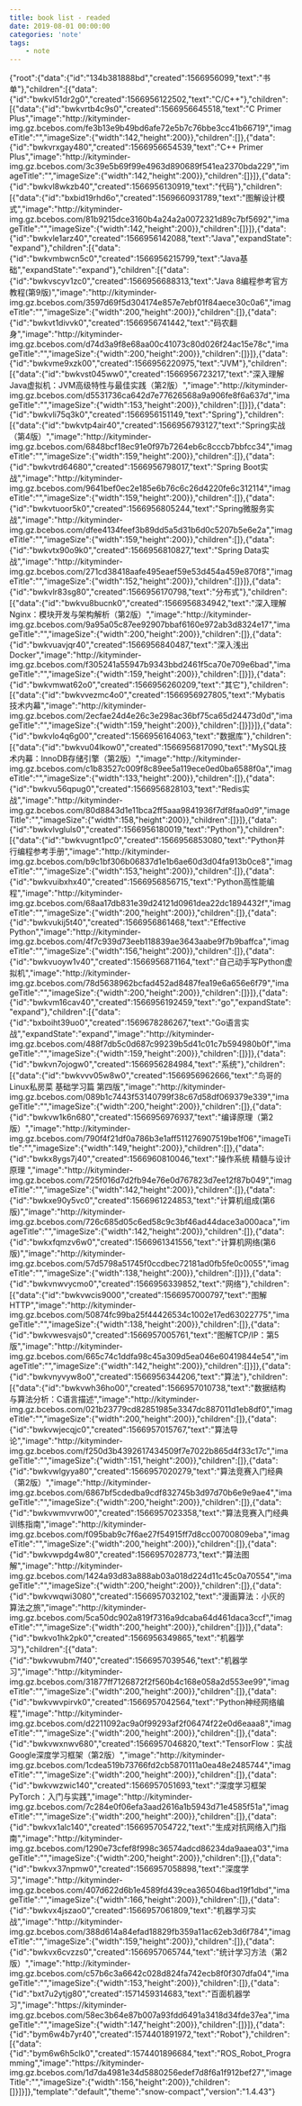 ```yaml
---
title: book list - readed
date: 2019-08-01 00:00:00
categories: 'note'
tags:
    - note
---
```


<div class="minder-view" minder-data-type="json" style="width:100%; height:10000px;">
{"root":{"data":{"id":"134b381888bd","created":1566956099,"text":"书单"},"children":[{"data":{"id":"bwkvl51dr2g0","created":1566956122502,"text":"C/C++"},"children":[{"data":{"id":"bwkvrtb4c9s0","created":1566956645518,"text":"C Primer Plus","image":"http://kityminder-img.gz.bcebos.com/fe3b13e9b49bd6afe72e5b7c76bbe3cc41b66719","imageTitle":"","imageSize":{"width":142,"height":200}},"children":[]},{"data":{"id":"bwkvrxgay480","created":1566956654539,"text":"C++ Primer Plus","image":"http://kityminder-img.gz.bcebos.com/3c39e5b69f99e4963d890689f541ea2370bda229","imageTitle":"","imageSize":{"width":142,"height":200}},"children":[]}]},{"data":{"id":"bwkvl8wkzb40","created":1566956130919,"text":"代码"},"children":[{"data":{"id":"bxbid19rhd6o","created":1569660931789,"text":"图解设计模式","image":"http://kityminder-img.gz.bcebos.com/81b9215dce3160b4a24a2a0072321d89c7bf5692","imageTitle":"","imageSize":{"width":142,"height":200}},"children":[]}]},{"data":{"id":"bwkvle1arz40","created":1566956142088,"text":"Java","expandState":"expand"},"children":[{"data":{"id":"bwkvmbwcn5c0","created":1566956215799,"text":"Java基础","expandState":"expand"},"children":[{"data":{"id":"bwkvscyv1zc0","created":1566956688313,"text":"Java 8编程参考官方教程(第9版)","image":"http://kityminder-img.gz.bcebos.com/3597d69f5d304174e857e7ebf01f84aece30c0a6","imageTitle":"","imageSize":{"width":200,"height":200}},"children":[]},{"data":{"id":"bwkvt1divvk0","created":1566956741442,"text":"码农翻身","image":"http://kityminder-img.gz.bcebos.com/d74d3a9f8e68aa00c41073c80d026f24ac15e78c","imageTitle":"","imageSize":{"width":200,"height":200}},"children":[]}]},{"data":{"id":"bwkvme9xzk00","created":1566956220975,"text":"JVM"},"children":[{"data":{"id":"bwkvst045ww0","created":1566956723217,"text":"深入理解Java虚拟机：JVM高级特性与最佳实践（第2版）","image":"http://kityminder-img.gz.bcebos.com/d5531736ca642d7e77626568a9a906fe8f6a637d","imageTitle":"","imageSize":{"width":153,"height":200}},"children":[]}]},{"data":{"id":"bwkvli75q3k0","created":1566956151149,"text":"Spring"},"children":[{"data":{"id":"bwkvtp4air40","created":1566956793127,"text":"Spring实战（第4版）","image":"http://kityminder-img.gz.bcebos.com/6848bcf18ec91e0f97b7264eb6c8cccb7bbfcc34","imageTitle":"","imageSize":{"width":159,"height":200}},"children":[]},{"data":{"id":"bwkvtrd64680","created":1566956798017,"text":"Spring Boot实战","image":"http://kityminder-img.gz.bcebos.com/9641bef0ec2e185e6b76c6c26d4220fe6c312114","imageTitle":"","imageSize":{"width":159,"height":200}},"children":[]},{"data":{"id":"bwkvtuoor5k0","created":1566956805244,"text":"Spring微服务实战","image":"http://kityminder-img.gz.bcebos.com/dfee4134feef3b89dd5a5d31b6d0c5207b5e6e2a","imageTitle":"","imageSize":{"width":159,"height":200}},"children":[]},{"data":{"id":"bwkvtx90o9k0","created":1566956810827,"text":"Spring Data实战","image":"http://kityminder-img.gz.bcebos.com/271cd38418aafe495eaef59e53d454a459e870f8","imageTitle":"","imageSize":{"width":152,"height":200}},"children":[]}]},{"data":{"id":"bwkvlr83sg80","created":1566956170798,"text":"分布式"},"children":[{"data":{"id":"bwkvu8bucnk0","created":1566956834942,"text":"深入理解Nginx：模块开发与架构解析（第2版）","image":"http://kityminder-img.gz.bcebos.com/9a95a05c87ee92907bbaf6160e972ab3d8324e17","imageTitle":"","imageSize":{"width":200,"height":200}},"children":[]},{"data":{"id":"bwkvuavjqr40","created":1566956840487,"text":"深入浅出Docker","image":"http://kityminder-img.gz.bcebos.com/f305241a55947b9343bbd2461f5ca70e709e6bad","imageTitle":"","imageSize":{"width":159,"height":200}},"children":[]}]},{"data":{"id":"bwkvmwat62o0","created":1566956260209,"text":"其它"},"children":[{"data":{"id":"bwkvvezmc4o0","created":1566956927805,"text":"Mybatis技术内幕","image":"http://kityminder-img.gz.bcebos.com/2ecfae24d4e26c3e298ac36bf75ca65d24473d0d","imageTitle":"","imageSize":{"width":159,"height":200}},"children":[]}]}]},{"data":{"id":"bwkvlo4q6g00","created":1566956164063,"text":"数据库"},"children":[{"data":{"id":"bwkvu04lkow0","created":1566956817090,"text":"MySQL技术内幕：InnoDB存储引擎（第2版）","image":"http://kityminder-img.gz.bcebos.com/c1b83527c009f8c89ee5a119ece0ed0ba6588f0a","imageTitle":"","imageSize":{"width":133,"height":200}},"children":[]},{"data":{"id":"bwkvu56qpug0","created":1566956828103,"text":"Redis实战","image":"http://kityminder-img.gz.bcebos.com/80d8843d1e11bca2ff5aaa9841936f7df8faa0d9","imageTitle":"","imageSize":{"width":158,"height":200}},"children":[]}]},{"data":{"id":"bwkvlvgluls0","created":1566956180019,"text":"Python"},"children":[{"data":{"id":"bwkvugnt1pc0","created":1566956853080,"text":"Python并行编程参考手册","image":"http://kityminder-img.gz.bcebos.com/b9c1bf306b06837d1e1b6ae60d3d04fa913b0ce8","imageTitle":"","imageSize":{"width":153,"height":200}},"children":[]},{"data":{"id":"bwkvuibxhx40","created":1566956856715,"text":"Python高性能编程","image":"http://kityminder-img.gz.bcebos.com/68aa17db831e39d24121d0961dea22dc1894432f","imageTitle":"","imageSize":{"width":200,"height":200}},"children":[]},{"data":{"id":"bwkvukij5t40","created":1566956861468,"text":"Effective Python","image":"http://kityminder-img.gz.bcebos.com/4f7c939d73eeb118839ae3643aabe9f7b9baffca","imageTitle":"","imageSize":{"width":156,"height":200}},"children":[]},{"data":{"id":"bwkvuoyw1v40","created":1566956871164,"text":"自己动手写Python虚拟机","image":"http://kityminder-img.gz.bcebos.com/78d5638962bcfad452ad8487fea19e6a656e6f79","imageTitle":"","imageSize":{"width":200,"height":200}},"children":[]}]},{"data":{"id":"bwkvm16cav40","created":1566956192459,"text":"go","expandState":"expand"},"children":[{"data":{"id":"bxboiht39uo0","created":1569678286267,"text":"Go语言实战","expandState":"expand","image":"http://kityminder-img.gz.bcebos.com/488f7db5c0d687c99239b5d41c01c7b594980b0f","imageTitle":"","imageSize":{"width":159,"height":200}},"children":[]}]},{"data":{"id":"bwkvn7ojogw0","created":1566956284984,"text":"系统"},"children":[{"data":{"id":"bwkvvv05w8w0","created":1566956962666,"text":"鸟哥的Linux私房菜 基础学习篇 第四版","image":"http://kityminder-img.gz.bcebos.com/089b1c7443f53140799f38c67d58df069379e339","imageTitle":"","imageSize":{"width":200,"height":200}},"children":[]},{"data":{"id":"bwkvw1k6n680","created":1566956976937,"text":"编译原理（第2版）","image":"http://kityminder-img.gz.bcebos.com/790f4f21df0a786b3e1aff511276907519be1f06","imageTitle":"","imageSize":{"width":149,"height":200}},"children":[]},{"data":{"id":"bwkx8ygs7j40","created":1566960810046,"text":"操作系统 精髓与设计原理 ","image":"http://kityminder-img.gz.bcebos.com/725f016d7d2fb94e76e0d767823d7ee12f87b049","imageTitle":"","imageSize":{"width":142,"height":200}},"children":[]},{"data":{"id":"bwkxe90y5vc0","created":1566961224853,"text":"计算机组成(第6版)","image":"http://kityminder-img.gz.bcebos.com/726c685d05c6ed58c9c3bf46ad44dace3a000aca","imageTitle":"","imageSize":{"width":142,"height":200}},"children":[]},{"data":{"id":"bwkxfqmzv6w0","created":1566961341556,"text":"计算机网络(第6版)","image":"http://kityminder-img.gz.bcebos.com/57d5798a51745f0ccdbec72181ad0fb5fe0c0055","imageTitle":"","imageSize":{"width":138,"height":200}},"children":[]}]},{"data":{"id":"bwkvnwvycmo0","created":1566956339852,"text":"网络"},"children":[{"data":{"id":"bwkvwcis9000","created":1566957000797,"text":"图解HTTP","image":"http://kityminder-img.gz.bcebos.com/50874fc99ba25f44426534c1002e17ed63022775","imageTitle":"","imageSize":{"width":138,"height":200}},"children":[]},{"data":{"id":"bwkvwesvajs0","created":1566957005761,"text":"图解TCP/IP：第5版","image":"http://kityminder-img.gz.bcebos.com/665c74c1ddfa98c45a309d5ea046e60419844e54","imageTitle":"","imageSize":{"width":142,"height":200}},"children":[]}]},{"data":{"id":"bwkvnyvyw8o0","created":1566956344206,"text":"算法"},"children":[{"data":{"id":"bwkvwh36ho00","created":1566957010738,"text":"数据结构与算法分析：C语言描述","image":"http://kityminder-img.gz.bcebos.com/021b23779cd82851985e3347dc887011d1eb8df0","imageTitle":"","imageSize":{"width":200,"height":200}},"children":[]},{"data":{"id":"bwkvwjecqjc0","created":1566957015767,"text":"算法导论","image":"http://kityminder-img.gz.bcebos.com/f250d3b4392617434509f7e7022b865d4f33c17c","imageTitle":"","imageSize":{"width":151,"height":200}},"children":[]},{"data":{"id":"bwkvwlgyya80","created":1566957020279,"text":"算法竞赛入门经典（第2版）","image":"http://kityminder-img.gz.bcebos.com/6867bf5cdedba9cdf832745b3d97d70b6e9e9ae4","imageTitle":"","imageSize":{"width":200,"height":200}},"children":[]},{"data":{"id":"bwkvwmvvrw00","created":1566957023358,"text":"算法竞赛入门经典 训练指南","image":"http://kityminder-img.gz.bcebos.com/f095bab9c7f6ae27f54915ff7d8cc00700809eba","imageTitle":"","imageSize":{"width":200,"height":200}},"children":[]},{"data":{"id":"bwkvwpdg4w80","created":1566957028773,"text":"算法图解","image":"http://kityminder-img.gz.bcebos.com/1424a93d83a888ab03a018d224d11c45c0a70554","imageTitle":"","imageSize":{"width":200,"height":200}},"children":[]},{"data":{"id":"bwkvwqwi3080","created":1566957032102,"text":"漫画算法：小灰的算法之旅","image":"http://kityminder-img.gz.bcebos.com/5ca50dc902a819f7316a9dcaba64d461daca3ccf","imageTitle":"","imageSize":{"width":200,"height":200}},"children":[]}]},{"data":{"id":"bwkvo1hk2pk0","created":1566956349865,"text":"机器学习"},"children":[{"data":{"id":"bwkvwubm7f40","created":1566957039546,"text":"机器学习","image":"http://kityminder-img.gz.bcebos.com/31877ff7126872f2f560b4c168e058a2d553ee99","imageTitle":"","imageSize":{"width":200,"height":200}},"children":[]},{"data":{"id":"bwkvwvpirvk0","created":1566957042564,"text":"Python神经网络编程","image":"http://kityminder-img.gz.bcebos.com/d2211092ac9a0f99293af2f06474f22e0d6eaaa8","imageTitle":"","imageSize":{"width":200,"height":200}},"children":[]},{"data":{"id":"bwkvwxnwv680","created":1566957046820,"text":"TensorFlow：实战Google深度学习框架（第2版）","image":"http://kityminder-img.gz.bcebos.com/1cdea519b73766fd2cb5870111a0ea48e2485744","imageTitle":"","imageSize":{"width":200,"height":200}},"children":[]},{"data":{"id":"bwkvwzwic140","created":1566957051693,"text":"深度学习框架PyTorch：入门与实践","image":"http://kityminder-img.gz.bcebos.com/7c284e0f06efa3aad2616a1b5943d71e4585f51a","imageTitle":"","imageSize":{"width":200,"height":200}},"children":[]},{"data":{"id":"bwkvx1alc140","created":1566957054722,"text":"生成对抗网络入门指南","image":"http://kityminder-img.gz.bcebos.com/1290e73cfef8f998c36574adcd86234da9aaea03","imageTitle":"","imageSize":{"width":200,"height":200}},"children":[]},{"data":{"id":"bwkvx37npmw0","created":1566957058898,"text":"深度学习","image":"http://kityminder-img.gz.bcebos.com/407d622d6b1e4589fd439cea365046bad19f1dbd","imageTitle":"","imageSize":{"width":166,"height":200}},"children":[]},{"data":{"id":"bwkvx4jszao0","created":1566957061809,"text":"机器学习实战","image":"http://kityminder-img.gz.bcebos.com/388d614a84efad18829fb359a11ac62eb3d6f784","imageTitle":"","imageSize":{"width":159,"height":200}},"children":[]},{"data":{"id":"bwkvx6cvzzs0","created":1566957065744,"text":"统计学习方法（第2版）","image":"http://kityminder-img.gz.bcebos.com/c57b6c3a6642c028d824fa742ecb8f0f307dfa04","imageTitle":"","imageSize":{"width":153,"height":200}},"children":[]},{"data":{"id":"bxt7u2ytjg80","created":1571459314683,"text":"百面机器学习","image":"https://kityminder-img.gz.bcebos.com/58ec3b64e87b007a93fdd6491a3418d34fde37ea","imageTitle":"","imageSize":{"width":147,"height":200}},"children":[]}]},{"data":{"id":"bym6w4b7yr40","created":1574401891972,"text":"Robot"},"children":[{"data":{"id":"bym6w6h5clk0","created":1574401896684,"text":"ROS_Robot_Programming","image":"https://kityminder-img.gz.bcebos.com/1d7da4981e34d5880256edef7d8f6a1f912bef27","imageTitle":"","imageSize":{"width":156,"height":200}},"children":[]}]}]},"template":"default","theme":"snow-compact","version":"1.4.43"}
</div>

<script type="text/javascript" src="https://unpkg.com/kity"></script>
<script type="text/javascript" src="https://unpkg.com/kityminder-core"></script>
<script type="text/javascript" src="https://unpkg.com/jquery"></script>

<script type="text/javascript">
        // 创建 km 实例
        /* global kityminder */
        var km = new kityminder.Minder();
        km.setup('.minder-view');
        km.disable();
        km.execCommand('hand');
        $(".km-receiver").remove()
</script>
